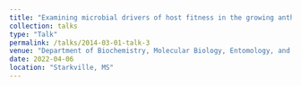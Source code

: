 ```yaml
---
title: "Examining microbial drivers of host fitness in the growing anthropogenic landscape"
collection: talks
type: "Talk"
permalink: /talks/2014-03-01-talk-3
venue: "Department of Biochemistry, Molecular Biology, Entomology, and Plant Pathology, Mississippi State University"
date: 2022-04-06
location: "Starkville, MS"
---
```

